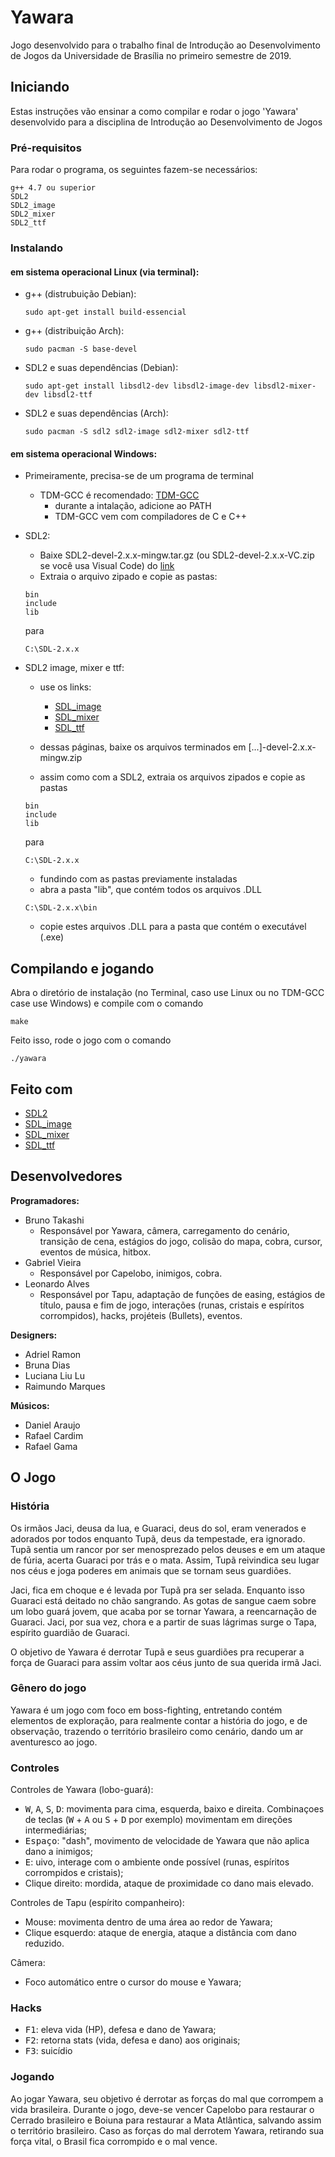 # Yawara

Jogo desenvolvido para o trabalho final de Introdução ao Desenvolvimento de Jogos da Universidade de Brasília no primeiro semestre de 2019.

## Iniciando

Estas instruções vão ensinar a como compilar e rodar o jogo 'Yawara' desenvolvido para a disciplina de Introdução ao Desenvolvimento de Jogos

### Pré-requisitos

Para rodar o programa, os seguintes fazem-se necessários:
```
g++ 4.7 ou superior
SDL2
SDL2_image
SDL2_mixer
SDL2_ttf
```

### Instalando

#### em sistema operacional Linux (via terminal):

* g++ (distrubuição Debian):
    ```
    sudo apt-get install build-essencial
    ```

* g++ (distribuição Arch):
    ```
    sudo pacman -S base-devel
    ```

* SDL2 e suas dependências (Debian):
    ```
    sudo apt-get install libsdl2-dev libsdl2-image-dev libsdl2-mixer-dev libsdl2-ttf
    ```

* SDL2 e suas dependências (Arch):
    ```
    sudo pacman -S sdl2 sdl2-image sdl2-mixer sdl2-ttf
    ```

#### em sistema operacional Windows:
* Primeiramente, precisa-se de um programa de terminal
    * TDM-GCC é recomendado: 
    [TDM-GCC](http://tdm-gcc.tdragon.net/download)
        * durante a intalação, adicione ao PATH
        * TDM-GCC vem com compiladores de C e C++

* SDL2:
    * Baixe SDL2-devel-2.x.x-mingw.tar.gz (ou SDL2-devel-2.x.x-VC.zip se você usa Visual Code) do [link](http://libsdl.org/download-2.0.php)
    * Extraia o arquivo zipado e copie as pastas:
    ```
    bin
    include
    lib
    ```
    para
    ```
    C:\SDL-2.x.x
    ```
* SDL2 image, mixer e ttf:

    * use os links:
        * [SDL_image](http://www.libsdl.org/projects/SDL_image/)
        * [SDL_mixer](http://www.libsdl.org/projects/SDL_mixer/)
        * [SDL_ttf](http://www.libsdl.org/projects/SDL_ttf/)

    * dessas páginas, baixe os arquivos terminados em [...]-devel-2.x.x-mingw.zip
    * assim como com a SDL2, extraia os arquivos zipados e copie as pastas

    ```
    bin
    include
    lib
    ```
    para
    ```
    C:\SDL-2.x.x
    ```
    * fundindo com as pastas previamente instaladas
    * abra a pasta "lib", que contém todos os arquivos .DLL
    ```
    C:\SDL-2.x.x\bin
    ```
    * copie estes arquivos .DLL para  a pasta que contém o executável (.exe)

## Compilando e jogando

Abra o diretório de instalação (no Terminal, caso use Linux ou no TDM-GCC case use Windows) e compile com o comando
```
make
```
Feito isso, rode o jogo com o comando
```
./yawara
```

## Feito com
* [SDL2](https://wiki.libsdl.org/)
* [SDL_image](http://www.libsdl.org/projects/SDL_image/)
* [SDL_mixer](http://www.libsdl.org/projects/SDL_mixer/)
* [SDL_ttf](http://www.libsdl.org/projects/SDL_ttf/)

## Desenvolvedores

**Programadores:**
- Bruno Takashi
    - Responsável por Yawara, câmera, carregamento do cenário, transição de cena, estágios do jogo, colisão do mapa, cobra, cursor, eventos de música, hitbox.
- Gabriel Vieira
    - Responsável por Capelobo, inimigos, cobra.
- Leonardo Alves
    - Responsável por Tapu, adaptação de funções de easing, estágios de título, pausa e fim de jogo, interações (runas, cristais e espíritos corrompidos), hacks, projéteis (Bullets), eventos.

**Designers:**
- Adriel Ramon
- Bruna Dias
- Luciana Liu Lu
- Raimundo Marques

**Músicos:**
- Daniel Araujo
- Rafael Cardim
- Rafael Gama

## O Jogo

### História
Os irmãos Jaci, deusa da lua, e Guaraci, deus do sol, eram venerados e adorados por todos enquanto Tupã, deus da tempestade, era ignorado. Tupã sentia um rancor por ser menosprezado pelos deuses e em um ataque de fúria, acerta Guaraci por trás e o mata. Assim, Tupã reivindica seu lugar nos céus e joga poderes em animais que se tornam seus guardiões.

Jaci, fica em choque e é levada por Tupã pra ser selada. Enquanto isso Guaraci está deitado no chão sangrando. As gotas de sangue caem sobre um lobo guará jovem, que acaba por se tornar Yawara, a reencarnação de Guaraci. Jaci, por sua vez, chora e a partir de suas lágrimas surge o Tapa, espírito guardião de Guaraci.

O objetivo de Yawara é derrotar Tupã e seus guardiões pra recuperar a força de Guaraci para assim voltar aos céus junto de sua querida irmã Jaci.

### Gênero do jogo

Yawara é um jogo com foco em boss-fighting, entretando contém elementos de exploração, para realmente contar a história do jogo, e de observação, trazendo o território brasileiro como cenário, dando um ar aventuresco ao jogo.

### Controles
Controles de Yawara (lobo-guará):
* <kbd>W</kbd>, <kbd>A</kbd>, <kbd>S</kbd>, <kbd>D</kbd>: movimenta para cima, esquerda, baixo e direita. Combinaçoes de teclas (<kbd>W</kbd> + <kbd>A</kbd> ou <kbd>S</kbd> + <kbd>D</kbd> por exemplo) movimentam em direções intermediárias;
* <kbd>Espaço</kbd>: "dash", movimento de velocidade de Yawara que não aplica dano a inimigos;
* <kbd>E</kbd>: uivo, interage com o ambiente onde possível (runas, espíritos corrompidos e cristais);
* Clique direito: mordida, ataque de proximidade co dano mais elevado.

Controles de Tapu (espírito companheiro):
* Mouse: movimenta dentro de uma área ao redor de Yawara;
* Clique esquerdo: ataque de energia, ataque a distância com dano reduzido.

Câmera:
* Foco automático entre o cursor do mouse e Yawara;

### Hacks

* <kbd>F1</kbd>: eleva vida (HP), defesa e dano de Yawara;
* <kbd>F2</kbd>: retorna stats (vida, defesa e dano) aos originais;
* <kbd>F3</kbd>: suicídio

### Jogando

Ao jogar Yawara, seu objetivo é derrotar as forças do mal que corrompem a vida brasileira. Durante o jogo, deve-se vencer Capelobo para restaurar o Cerrado brasileiro e Boiuna para restaurar a Mata Atlântica, salvando assim o território brasileiro.
Caso as forças do mal derrotem Yawara, retirando sua força vital, o Brasil fica corrompido e o mal vence.